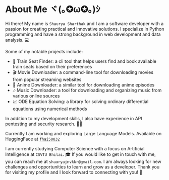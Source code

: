 # About Me ヾ(｡✪ω✪｡)ｼ

Hi there! My name is `Shaurya Sharthak` and I am a software developer with a passion for creating practical and innovative solutions. I specialize in Python programming and have a strong background in web development and data analysis. 💻

Some of my notable projects include:

- 🚂 Train Seat Finder: a cli tool that helps users find and book available train seats based on their preferences
- 🎬 Movie Downloader: a command-line tool for downloading movies from popular streaming websites
- 🌸 Anime Downloader: a similar tool for downloading anime episodes
- 🎶 Music Downloader: a tool for downloading and organizing music from various online sources
- 📈 ODE Equation Solving: a library for solving ordinary differential equations using numerical methods

In addition to my development skills, I also have experience in API pentesting and security research. 🕵️‍♂️

Currently I am working and exploring Large Language Models.
Available on HuggingFace at [`fhai50032`](https://huggingface.co/fhai50032)

I am currently studying Computer Science with a focus on Artificial Intelligence at `CSVTU Bhilai`. 🎓 If you would like to get in touch with me, you can reach me at `shauryajnvkkr@gmail.com`. I am always looking for new challenges and opportunities to learn and grow as a developer. Thank you for visiting my profile and I look forward to connecting with you! 🤝
